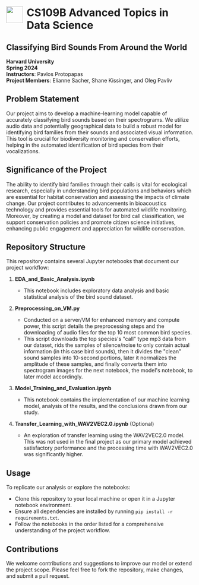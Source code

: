 # <img style="float: left; padding-right: 10px; width: 45px" src="https://raw.githubusercontent.com/Harvard-IACS/2018-CS109A/master/content/styles/iacs.png"> CS109B Advanced Topics in Data Science

## **Classifying Bird Sounds From Around the World**

**Harvard University**<br/>
**Spring 2024**<br/>
**Instructors**: Pavlos Protopapas<br/>
**Project Members**: Elianne Sacher, Shane Kissinger, and Oleg Pavliv

## **Problem Statement**

Our project aims to develop a machine-learning model capable of accurately classifying bird sounds based on their spectrograms. We utilize audio data and potentially geographical data to build a robust model for identifying bird families from their sounds and associated visual information. This tool is crucial for biodiversity monitoring and conservation efforts, helping in the automated identification of bird species from their vocalizations.

## **Significance of the Project**

The ability to identify bird families through their calls is vital for ecological research, especially in understanding bird populations and behaviors which are essential for habitat conservation and assessing the impacts of climate change. Our project contributes to advancements in bioacoustics technology and provides essential tools for automated wildlife monitoring. Moreover, by creating a model and dataset for bird call classification, we support conservation policies and promote citizen science initiatives, enhancing public engagement and appreciation for wildlife conservation.

## **Repository Structure**

This repository contains several Jupyter notebooks that document our project workflow:

1. **EDA_and_Basic_Analysis.ipynb**
   - This notebook includes exploratory data analysis and basic statistical analysis of the bird sound dataset.

2. **Preprocessing_on_VM.py**
   - Conducted on a server/VM for enhanced memory and compute power, this script details the preprocessing steps and the downloading of audio files for the top 10 most common bird species.
   - This script downloads the top species's "call" type mp3 data from our dataset, rids the samples of silence/noise to only contain actual information (in this case bird sounds), then it divides the "clean" sound samples into 10-second portions, later it normalizes the amplitude of these samples, and finally converts them into spectrogram images for the next notebook, the model's notebook, to later model accordingly.

3. **Model_Training_and_Evaluation.ipynb**
   - This notebook contains the implementation of our machine learning model, analysis of the results, and the conclusions drawn from our study.

4. **Transfer_Learning_with_WAV2VEC2.0.ipynb** (Optional)
   - An exploration of transfer learning using the WAV2VEC2.0 model. This was not used in the final project as our primary model achieved satisfactory performance and the processing time with WAV2VEC2.0 was significantly higher.

## **Usage**

To replicate our analysis or explore the notebooks:
- Clone this repository to your local machine or open it in a Jupyter notebook environment.
- Ensure all dependencies are installed by running `pip install -r requirements.txt`.
- Follow the notebooks in the order listed for a comprehensive understanding of the project workflow.

## **Contributions**

We welcome contributions and suggestions to improve our model or extend the project scope. Please feel free to fork the repository, make changes, and submit a pull request.
